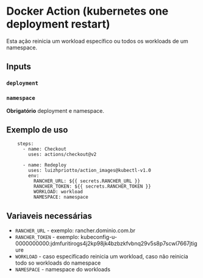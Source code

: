 # Docker Action (kubernetes one deployment restart)

Esta ação reinicia um workload específico ou todos os workloads de um namespace.

## Inputs

### `deployment`
### `namespace`

**Obrigatório**  deployment e namespace.

## Exemplo de uso
```
    steps:
      - name: Checkout
        uses: actions/checkout@v2
      
      - name: Redeploy
        uses: luizhpriotto/action_images@kubectl-v1.0
        env: 
          RANCHER_URL: ${{ secrets.RANCHER_URL }}
          RANCHER_TOKEN: ${{ secrets.RANCHER_TOKEN }}
          WORKLOAD: workload
          NAMESPACE: namespace
```
## Variaveis necessárias
* `RANCHER_URL` - exemplo: rancher.dominio.com.br
* `RANCHER_TOKEN` - exemplo: kubeconfig-u-0000000000:jdmfuritirogs4j2kp98jk4bzbzkfvbnq29v5s8p7scwl7667jtigure
* `WORKLOAD` - caso especificado reinicia um workload, caso não reinicia todo so workloads do namespace
* `NAMESPACE` - namespace do workloads
